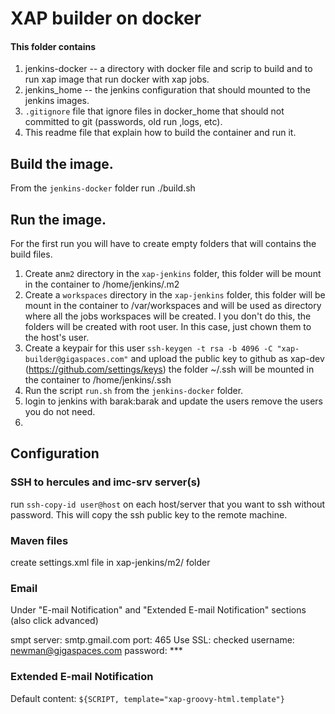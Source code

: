 # XAP builder on docker

#### This folder contains

1. jenkins-docker -- a directory with docker file and scrip to build and to run xap image that run docker with xap jobs.
2. jenkins_home -- the jenkins configuration that should mounted to the jenkins images.
3. `.gitignore` file that ignore files in docker_home that should not committed to git (passwords, old run ,logs, etc).
4. This readme file that explain how to build the container and run it.

## Build the image.

From the `jenkins-docker` folder run ./build.sh
  
## Run the image.
For the first run you will have to create empty folders that will contains the build files.

1. Create an`m2` directory in the `xap-jenkins` folder, this folder will be mount in the container to /home/jenkins/.m2
2. Create a `workspaces`  directory in the `xap-jenkins` folder, this folder will be mount in the container to /var/workspaces and will be used as directory where all the jobs workspaces will be created.
I you don't do this, the folders will be created with root user. In this case, just chown them to the host's user.
3. Create a keypair for this user `ssh-keygen -t rsa -b 4096 -C "xap-builder@gigaspaces.com"` and upload the public key to github as xap-dev (https://github.com/settings/keys) the folder ~/.ssh will be mounted in the container to /home/jenkins/.ssh
4. Run the script `run.sh` from the `jenkins-docker` folder.
5. login to jenkins with barak:barak and update the users remove the users you do not need.
6.


## Configuration

### SSH to hercules and imc-srv server(s)

run `ssh-copy-id user@host` on each host/server that you want to ssh without password.
This will copy the ssh public key to the remote machine.

### Maven files

create settings.xml file in xap-jenkins/m2/ folder


### Email

Under "E-mail Notification" and "Extended E-mail Notification" sections (also click advanced)

smpt server: smtp.gmail.com
port: 465
Use SSL: checked
username: newman@gigaspaces.com
password: ***


		
### Extended E-mail Notification

Default content: `${SCRIPT, template="xap-groovy-html.template"}`






 

